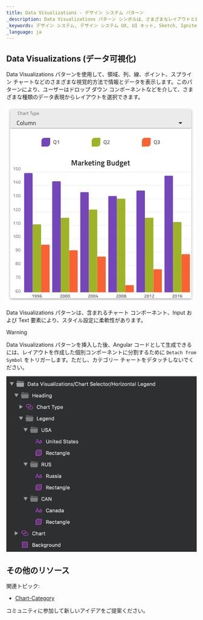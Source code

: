 ```yaml
---
title: Data Visualizations - デザイン システム パターン
_description: Data Visualizations パターン シンボルは、さまざまなレイアウトと表現でデータまたは情報の視覚化を提供します。
_keywords: デザイン システム, デザイン システム UX, UI キット, Sketch, Ignite UI for Angular, Sketch to Angular, Angular, Angular デザイン システム, Sketch から コードをエクスポート, Angular 用のデザイン キット, Sketch HTML, Sketch to HTML, Sketch UI キット
_language: ja
---
```


## Data Visualizations (データ可視化)

Data Visualizations パターンを使用して、領域、列、線、ポイント、スプライン チャートなどのさまざまな視覚的方法で情報とデータを表示します。このパターンにより、ユーザーはドロップ ダウン コンポーネントなどを介して、さまざまな種類のデータ表現からレイアウトを選択できます。

<img class="responsive-img" src="../images/data_visualizations.png" srcset="../images/data_visualizations@2x.png 2x" />

Data Visualizations パターンは、含まれるチャート コンポーネント、Input および Text 要素により、スタイル設定に柔軟性があります。

> [!WARNING]
> Data Visualizations パターンを挿入した後、Angular コードとして生成できるには、レイアウトを作成した個別コンポーネントに分割するために `Detach from Symbol` をトリガーします。ただし、カテゴリー チャートをデタッチしないでください。

<img class="responsive-img" src="../images/data_visualizations_detach.png" />

## その他のリソース

関連トピック:

- [Chart-Category](../components/chart-category.md)
  <div class="divider--half"></div>

コミュニティに参加して新しいアイデアをご提案ください。


